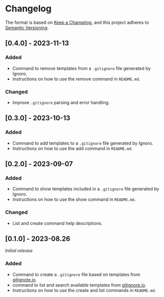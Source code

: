 # Changelog

The format is based on [Keep a Changelog](https://keepachangelog.com/en/1.0.0/), and this project adheres to [Semantic Versioning](https://semver.org/spec/v2.0.0.html).

## [0.4.0] - 2023-11-13

### Added
 - Command to remove templates from a `.gitignore` file generated by Ignoro.
 - Instructions on how to use the remove command in `README.md`.

### Changed
 - Improve `.gitignore` parsing and error handling.

## [0.3.0] - 2023-10-13

### Added
 - Command to add templates to a `.gitignore` file generated by Ignoro.
 - Instructions on how to use the add command in `README.md`.

## [0.2.0] - 2023-09-07

### Added
 - Command to show templates included in a `.gitignore` file generated by Ignoro.
 - Instructions on how to use the show command in `README.md`.

 ### Changed
 - List and create command help descriptions.

## [0.1.0] - 2023-08.26

_Initial release_

### Added
 - Command to create a `.gitignore` file based on templates from [gitignote.io](https://www.toptal.com/developers/gitignore).
 - command to list and search available templates from [gitignore.io](https://www.toptal.com/developers/gitignore).
 - Instructions on how to use the create and list commands in `README.md`.
